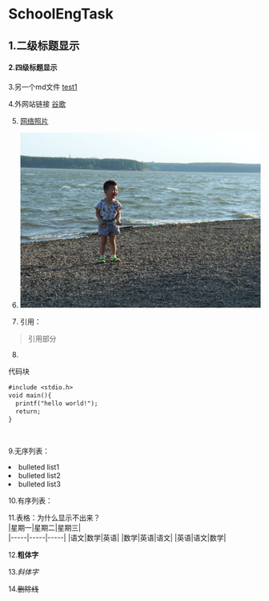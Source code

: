 # SchoolEngTask

## 1.二级标题显示</br>

#### 2.四级标题显示</br>

3.另一个md文件 [test1](test1.md)</br>

4.外网站链接 [谷歌](https://www.google.com/)</br>

5. [网络照片](https://img1.baidu.com/it/u=2777480701,3081791725&fm=26&fmt=auto&gp=0.jpg)</br>

6. ![本地照片](kid.JPG)</br>

7. 引用：</br>
> 引用部分</br>

8.
代码块</br>
  ```
  #include <stdio.h>
  void main(){
    printf("hello world!");
    return;
  }
  ```
  </br>
  
9.无序列表：</br>
<li> bulleted list1 </br>
<li> bulleted list2 </br>
<li> bulleted list3 </br>

10.有序列表：</br>

11.表格：为什么显示不出来？</br>
|星期一|星期二|星期三|  
|-----|-----|-----|
|语文|数学|英语|
|数学|英语|语文|
|英语|语文|数学|
</br>

12.**粗体字**</br>

13.*斜体字*</br>

14.~~删除线~~</br>



